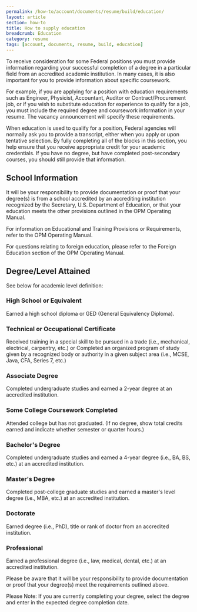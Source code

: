 ```yaml
---
permalink: /how-to/account/documents/resume/build/education/
layout: article
section: how-to
title: How to supply education
breadcrumb: Education
category: resume
tags: [account, documents, resume, build, education]
---
```


To receive consideration for some Federal positions you must provide information regarding your successful completion of a degree in a particular field from an accredited academic institution. In many cases, it is also important for you to provide information about specific coursework.

For example, if you are applying for a position with education requirements such as Engineer, Physicist, Accountant, Auditor or Contract/Procurement job, or if you wish to substitute education for experience to qualify for a job, you must include the required degree and coursework information in your resume. The vacancy announcement will specify these requirements.

When education is used to qualify for a position, Federal agencies will normally ask you to provide a transcript, either when you apply or upon tentative selection. By fully completing all of the blocks in this section, you help ensure that you receive appropriate credit for your academic credentials. If you have no degree, but have completed post-secondary courses, you should still provide that information.


## School Information

It will be your responsibility to provide documentation or proof that your degree(s) is from a school accredited by an accrediting institution recognized by the Secretary, U.S. Department of Education, or that your education meets the other provisions outlined in the OPM Operating Manual.

For information on Educational and Training Provisions or Requirements, refer to the OPM Operating Manual.

For questions relating to foreign education, please refer to the Foreign Education section of the OPM Operating Manual.


## Degree/Level Attained

See below for academic level definition:

### High School or Equivalent

Earned a high school diploma or GED (General Equivalency Diploma).

### Technical or Occupational Certificate

Received training in a special skill to be pursued in a trade (i.e., mechanical, electrical, carpentry, etc.) or Completed an organized program of study given by a recognized body or authority in a given subject area (i.e., MCSE, Java, CFA, Series 7, etc.)

### Associate Degree

Completed undergraduate studies and earned a 2-year degree at an accredited institution.

### Some College Coursework Completed

Attended college but has not graduated. (If no degree, show total credits earned and indicate whether semester or quarter hours.)

### Bachelor's Degree

Completed undergraduate studies and earned a 4-year degree (i.e., BA, BS, etc.) at an accredited institution.

### Master's Degree

Completed post-college graduate studies and earned a master's level degree (i.e., MBA, etc.) at an accredited institution.

### Doctorate

Earned degree (i.e., PhD), title or rank of doctor from an accredited institution.

### Professional

Earned a professional degree (i.e., law, medical, dental, etc.) at an accredited institution.

Please be aware that it will be your responsibility to provide documentation or proof that your degree(s) meet the requirements outlined above.

Please Note: If you are currently completing your degree, select the degree and enter in the expected degree completion date.
